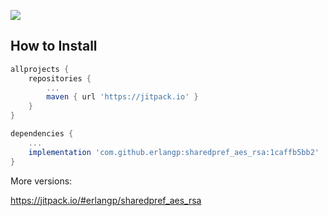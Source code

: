 [![](https://jitpack.io/v/erlangp/sharedpref_aes_rsa.svg)](https://jitpack.io/#erlangp/sharedpref_aes_rsa)

## How to Install

```groovy
allprojects {
    repositories {
        ...
        maven { url 'https://jitpack.io' }
    }
}

dependencies {
    ...
    implementation 'com.github.erlangp:sharedpref_aes_rsa:1caffb5bb2'
}
```

More versions:

https://jitpack.io/#erlangp/sharedpref_aes_rsa
